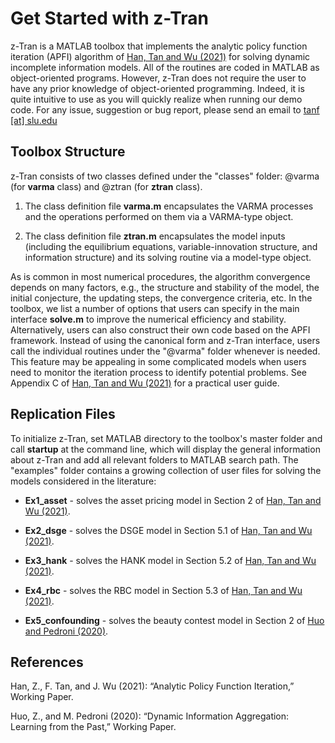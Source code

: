 Get Started with z-Tran
================
z-Tran is a MATLAB toolbox that implements the analytic policy function iteration (APFI) algorithm of [Han, Tan and Wu (2021)](https://papers.ssrn.com/sol3/papers.cfm?abstract_id=3512320) for solving dynamic incomplete information models. All of the routines are coded in MATLAB as object-oriented programs. However, z-Tran does not require the user to have any prior knowledge of object-oriented programming. Indeed, it is quite intuitive to use as you will quickly realize when running our demo code. For any issue, suggestion or bug report, please send an email to [tanf [at] slu.edu](tanf@slu.edu)

Toolbox Structure
-----------------------------------
z-Tran consists of two classes defined under the "classes" folder: @varma (for **varma** class) and @ztran (for **ztran** class).

1. The class definition file **varma.m** encapsulates the VARMA processes and the operations performed on them via a VARMA-type object.

2. The class definition file **ztran.m** encapsulates the model inputs (including the equilibrium equations, variable-innovation structure, and information structure) and its solving routine via a model-type object.

As is common in most numerical procedures, the algorithm convergence depends on many factors, e.g., the structure and stability of the model, the initial conjecture, the updating steps, the convergence criteria, etc. In the toolbox, we list a number of options that users can specify in the main interface **solve.m** to improve the numerical efficiency and stability. Alternatively, users can also construct their own code based on the APFI framework. Instead of using the canonical form and z-Tran interface, users call the individual routines under the "@varma" folder whenever is needed. This feature may be appealing in some complicated models when users need to monitor the iteration process to identify potential problems. See Appendix C of [Han, Tan and Wu (2021)](https://papers.ssrn.com/sol3/papers.cfm?abstract_id=3512320) for a practical user guide.

Replication Files
-----
To initialize z-Tran, set MATLAB directory to the toolbox's master folder and call **startup** at the command line, which will display the general information about z-Tran and add all relevant folders to MATLAB search path. The "examples" folder contains a growing collection of user files for solving the models considered in the literature:

* **Ex1_asset** - solves the asset pricing model in Section 2 of [Han, Tan and Wu (2021)](https://papers.ssrn.com/sol3/papers.cfm?abstract_id=3512320).

* **Ex2_dsge** - solves the DSGE model in Section 5.1 of [Han, Tan and Wu (2021)](https://papers.ssrn.com/sol3/papers.cfm?abstract_id=3512320).

* **Ex3_hank** - solves the HANK model in Section 5.2 of [Han, Tan and Wu (2021)](https://papers.ssrn.com/sol3/papers.cfm?abstract_id=3512320).

* **Ex4_rbc** - solves the RBC model in Section 5.3 of [Han, Tan and Wu (2021)](https://papers.ssrn.com/sol3/papers.cfm?abstract_id=3512320).

* **Ex5_confounding** - solves the beauty contest model in Section 2 of [Huo and Pedroni (2020)](https://papers.ssrn.com/sol3/papers.cfm?abstract_id=3687529).

References
---------------------
Han, Z., F. Tan, and J. Wu (2021): “Analytic Policy Function Iteration,” Working Paper.

Huo, Z., and M. Pedroni (2020): “Dynamic Information Aggregation: Learning from the Past,” Working Paper.
